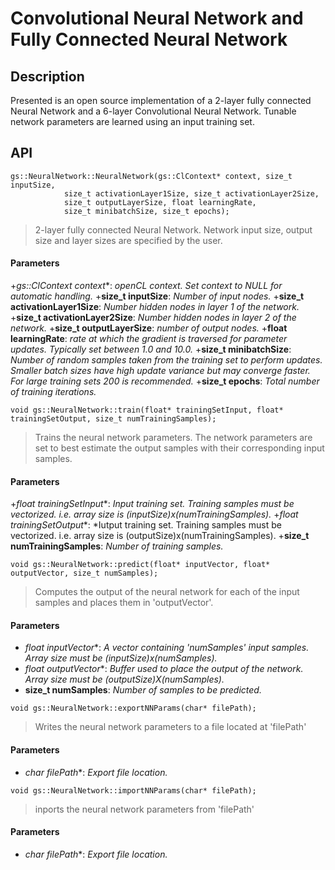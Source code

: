 # Convolutional Neural Network and Fully Connected Neural Network

## Description
Presented is an open source implementation of a 2-layer fully connected Neural Network and a 6-layer Convolutional Neural Network. Tunable network parameters are learned using an input training set.

## API


```
gs::NeuralNetwork::NeuralNetwork(gs::ClContext* context, size_t inputSize, 
			size_t activationLayer1Size, size_t activationLayer2Size, 
			size_t outputLayerSize, float learningRate, 
			size_t minibatchSize, size_t epochs);
```
> 2-layer fully connected Neural Network. Network input size, output size and layer sizes are specified by the user.
#### Parameters

+**gs::ClContext* context**: *openCL context. Set context to NULL for automatic handling.*
+**size_t inputSize**: *Number of input nodes.*
+**size_t activationLayer1Size**: *Number hidden nodes in layer 1 of the network.*
+**size_t activationLayer2Size**: *Number hidden nodes in layer 2 of the network.*
+**size_t outputLayerSize**: *number of output nodes.*
+**float learningRate**: *rate at which the gradient is traversed for parameter updates. Typically set between 1.0 and 10.0.*
+**size_t minibatchSize**: *Number of random samples taken from the training set to perform updates. Smaller batch sizes have high update variance but may converge faster. For large training sets 200 is recommended.*
+**size_t epochs**: *Total number of training iterations.*




```
void gs::NeuralNetwork::train(float* trainingSetInput, float* trainingSetOutput, size_t numTrainingSamples);
```
> Trains the neural network parameters. The network parameters are set to best estimate the output samples with their corresponding input samples.
#### Parameters

+**float* trainingSetInput**: *Input training set. Training samples must be vectorized. i.e. array size is (inputSize)x(numTrainingSamples).*
+**float* trainingSetOutput**: *Iutput training set. Training samples must be vectorized. i.e. array size is (outputSize)x(numTrainingSamples).
+**size_t numTrainingSamples**: *Number of training samples.*




```
void gs::NeuralNetwork::predict(float* inputVector, float* outputVector, size_t numSamples);
```
> Computes the output of the neural network for each of the input samples and places them in 'outputVector'.
#### Parameters

+ **float* inputVector**: *A vector containing 'numSamples' input samples. Array size must be (inputSize)x(numSamples).*  
+ **float* outputVector**: *Buffer used to place the output of the network. Array size must be (outputSize)X(numSamples).*
+ **size_t numSamples**: *Number of samples to be predicted.*




```
void gs::NeuralNetwork::exportNNParams(char* filePath);
```
> Writes the neural network parameters to a file located at 'filePath' 

#### Parameters
+ **char* filePath**: *Export file location.*




```
void gs::NeuralNetwork::importNNParams(char* filePath);
```
>inports the neural network parameters from 'filePath'
#### Parameters
+ **char* filePath**: *Export file location.*